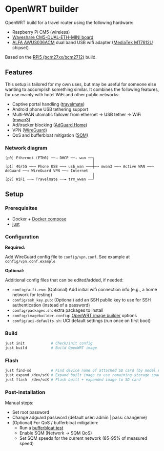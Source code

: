 # OpenWRT builder
OpenWRT build for a travel router using the following hardware:
* Raspberry Pi CM5 (wireless)
* [Waveshare CM5-DUAL-ETH-MINI board](https://www.waveshare.com/cm5-dual-eth-mini.htm)
* [ALFA AWUS036ACM](https://www.alfa.com.tw/products/awus036acm_1?variant=40320133464136) dual band USB wifi adapter ([MediaTek MT7612U](https://github.com/openwrt/mt76) chipset)

Based on the [RPi5 (bcm27xx/bcm2712)](https://firmware-selector.openwrt.org/?target=bcm27xx%2Fbcm2712&id=rpi-5) build.

## Features
This setup is tailored for my own uses, but may be useful for someone else wanting to accomplish something similar. It combines the following features, for use mainly with hotel WiFi and other public networks:
* Captive portal handling ([travelmate](https://openwrt.org/docs/guide-user/network/wifi/wifiextenders/travelmate))
* Android phone USB tethering support
* Multi-WAN utomatic failover from ethernet → USB tether → WiFi ([mwan3](https://openwrt.org/docs/guide-user/network/wan/multiwan/mwan3))
* Ad/tracker blocking ([AdGuard Home](https://adguard.com/en/adguard-home/overview.html))
* VPN ([WireGuard](https://openwrt.org/docs/guide-user/services/vpn/wireguard/client?s%5B%5D=wireguard))
* QoS and bufferbloat mitigation ([SQM](https://openwrt.org/docs/guide-user/network/traffic-shaping/sqm))

### Network diagram
```
[p0] Ethernet (ETH0) ──→ DHCP ──→ wan ──┐
                                        │
[p1] 4G/5G ──→ Phone USB ──→ usb_wan ───┼─→ mwan3 ──→ Active WAN ──→ AdGuard ──→ WireGuard VPN ──→ Internet
                                        │
[p2] WiFi ──→ Travelmate ──→ trm_wwan ──┘
```

## Setup

### Prerequisites
* Docker + [Docker compose](https://docs.docker.com/compose/install/)
* [just](https://github.com/casey/just?tab=readme-ov-file#packages)

### Configuration
**Required:**

Add WireGuard config file to `config/vpn.conf`. See example at `config/vpn.conf.example`

**Optional:**

Additional config files that can be edited/added, if needed:
* `config/wifi.env`: (Optional) Add initial wifi connection info (e.g., a home network for testing)
* `config/ssh_key.pub`: (Optional) add an SSH public key to use for SSH authentication (instead of a password)
* `config/packages.sh`: extra packages to install
* `config/imagebuilder.config`: [OpenWRT image builder](https://openwrt.org/docs/guide-user/additional-software/imagebuilder) options
* `config/uci-defaults.sh`: UCI default settings (run once on first boot)

### Build
```sh
just init            # Check/init config
just build           # Build OpenWRT image
```

### Flash
```sh
just find-sd         # Find device name of attached SD card (by model name if available)
just expand /dev/sdX # Expand built image to use remaining storage space on SD card
just flash  /dev/sdX # Flash built + expanded image to SD card
```

### Post-installation
Manual steps:
* Set root password
* Change adguard password (default user: admin | pass: changeme)
* (Optional) For QoS / bufferbloat mitigation:
  * Run a [bufferbloat test](https://www.waveform.com/tools/bufferbloat)
  * Enable SQM (Network -> SQM QoS)
  * Set SQM speeds for the current network (85-95% of measured speed)
